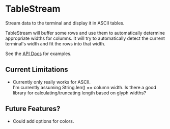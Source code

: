 TableStream
===========

Stream data to the terminal and display it in ASCII tables.

TableStream will buffer some rows and use them to automatically determine appropriate
widths for columns. It will try to automatically detect the current terminal's width
and fit the rows into that width.

See the [API Docs] for examples.

[API Docs]: https://docs.rs/tablestream


Current Limitations
-------------------

 * Currently only really works for ASCII.  
   I'm currently assuming String.len() == column width.
   Is there a good library for calculating/truncating length based on glyph widths?


Future Features?
----------------

 * Could add options for colors.

